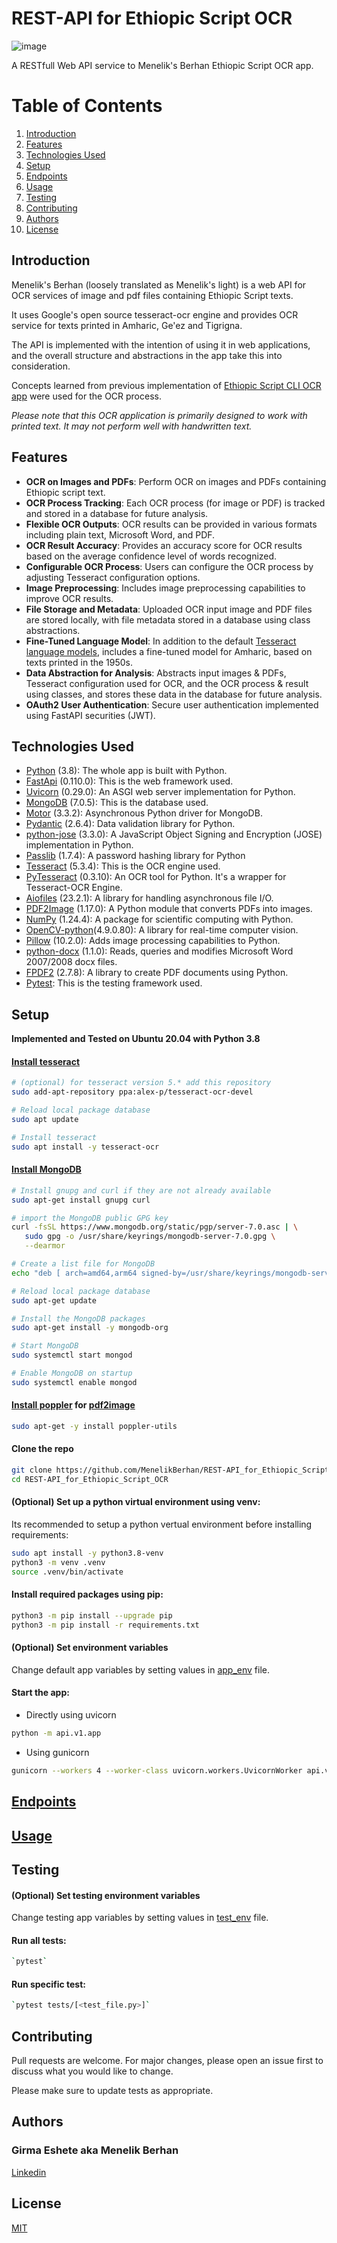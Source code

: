 # __REST-API for Ethiopic Script OCR__

![image](https://github.com/MenelikBerhan/REST-API_for_Ethiopic_Script_OCR/assets/125494245/d504f0bd-2b11-457e-87d2-abe3981c57e5)


A RESTfull Web API service to Menelik's Berhan Ethiopic Script OCR app.

# Table of Contents

1. [Introduction](#introduction)
2. [Features](#features)
3. [Technologies Used](#technologies-used)
4. [Setup](#setup)
5. [Endpoints](#endpoints)
6. [Usage](#usage)
7. [Testing](#testing)
8. [Contributing](#contributing) 
9. [Authors](#authors) 
10. [License](#license)

## Introduction

Menelik's Berhan (loosely translated as Menelik's light) is a web API for OCR services of image and pdf files containing Ethiopic Script texts.

It uses Google's open source tesseract-ocr engine and provides OCR service for texts printed in Amharic, Ge'ez and Tigrigna.

The API is implemented with the intention of using it in web applications, and the overall structure and abstractions in the app take this into consideration.

Concepts learned from previous implementation of [Ethiopic Script CLI OCR app][1] were used for the OCR process.

*Please note that this OCR application is primarily designed to work with printed text. It may not perform well with handwritten text.*

## Features

- **OCR on Images and PDFs**: Perform OCR on images and PDFs containing Ethiopic script text.
- **OCR Process Tracking**: Each OCR process (for image or PDF) is tracked and stored in a database for future analysis.
- **Flexible OCR Outputs**: OCR results can be provided in various formats including plain text, Microsoft Word, and PDF.
- **OCR Result Accuracy**: Provides an accuracy score for OCR results based on the average confidence level of words recognized.
- **Configurable OCR Process**: Users can configure the OCR process by adjusting Tesseract configuration options.
- **Image Preprocessing**: Includes image preprocessing capabilities to improve OCR results.
- **File Storage and Metadata**: Uploaded OCR input image and PDF files are stored locally, with file metadata stored in a database using class abstractions.
- **Fine-Tuned Language Model**: In addition to the default [Tesseract language models][2], includes a fine-tuned model for Amharic, based on texts printed in the 1950s.
- **Data Abstraction for Analysis**: Abstracts input images & PDFs, Tesseract configuration used for OCR, and the OCR process & result using classes, and stores these data in the database for future analysis.
- **OAuth2 User Authentication**: Secure user authentication implemented using FastAPI securities (JWT).

## Technologies Used

- [Python](https://www.python.org/) (3.8): The whole app is built with Python.
- [FastApi](https://fastapi.tiangolo.com/) (0.110.0): This is the web framework used.
- [Uvicorn](https://www.uvicorn.org/) (0.29.0): An ASGI web server implementation for Python.
- [MongoDB](https://www.mongodb.com/) (7.0.5): This is the database used.
- [Motor](https://www.mongodb.com/docs/drivers/motor/) (3.3.2): Asynchronous Python driver for MongoDB.
- [Pydantic](https://pydantic.dev/) (2.6.4): Data validation library for Python.
- [python-jose](https://python-jose.readthedocs.io/en/latest/) (3.3.0): A JavaScript Object Signing and Encryption (JOSE) implementation in Python.
- [Passlib](https://passlib.readthedocs.io/en/stable/) (1.7.4): A password hashing library for Python
- [Tesseract](https://tesseract-ocr.github.io/) (5.3.4): This is the OCR engine used.
- [PyTesseract](https://pypi.org/project/pytesseract/) (0.3.10): An OCR tool for Python. It's a wrapper for Tesseract-OCR Engine.
- [Aiofiles](https://pypi.org/project/aiofiles/) (23.2.1): A library for handling asynchronous file I/O.
- [PDF2Image](https://pdf2image.readthedocs.io/en/latest/index.html) (1.17.0): A Python module that converts PDFs into images.
- [NumPy](https://numpy.org/) (1.24.4): A package for scientific computing with Python.
- [OpenCV-python](https://docs.opencv.org/4.9.0/d6/d00/tutorial_py_root.html)(4.9.0.80): A library for real-time computer vision.
- [Pillow](https://python-pillow.org/) (10.2.0): Adds image processing capabilities to Python.
- [python-docx](https://python-docx.readthedocs.org/en/latest/) (1.1.0): Reads, queries and modifies Microsoft Word 2007/2008 docx files.
- [FPDF2](https://py-pdf.github.io/fpdf2/index.html) (2.7.8): A library to create PDF documents using Python.
- [Pytest](https://pytest.org/): This is the testing framework used.

## Setup

__Implemented and Tested on Ubuntu 20.04 with Python 3.8__

#### [Install tesseract](https://tesseract-ocr.github.io/tessdoc/Installation.html)

```bash
# (optional) for tesseract version 5.* add this repository
sudo add-apt-repository ppa:alex-p/tesseract-ocr-devel

# Reload local package database
sudo apt update

# Install tesseract
sudo apt install -y tesseract-ocr
```

#### [Install MongoDB](https://www.mongodb.com/docs/manual/tutorial/install-mongodb-on-ubuntu/)

```bash
# Install gnupg and curl if they are not already available
sudo apt-get install gnupg curl

# import the MongoDB public GPG key
curl -fsSL https://www.mongodb.org/static/pgp/server-7.0.asc | \
   sudo gpg -o /usr/share/keyrings/mongodb-server-7.0.gpg \
   --dearmor

# Create a list file for MongoDB
echo "deb [ arch=amd64,arm64 signed-by=/usr/share/keyrings/mongodb-server-7.0.gpg ] https://repo.mongodb.org/apt/ubuntu focal/mongodb-org/7.0 multiverse" | sudo tee /etc/apt/sources.list.d/mongodb-org-7.0.list

# Reload local package database
sudo apt-get update

# Install the MongoDB packages
sudo apt-get install -y mongodb-org

# Start MongoDB
sudo systemctl start mongod

# Enable MongoDB on startup
sudo systemctl enable mongod
```

#### [Install poppler](https://poppler.freedesktop.org/) for [pdf2image](https://pdf2image.readthedocs.io/en/latest/installation.html)
```bash
sudo apt-get -y install poppler-utils
```

#### Clone the repo
```bash
git clone https://github.com/MenelikBerhan/REST-API_for_Ethiopic_Script_OCR.git
cd REST-API_for_Ethiopic_Script_OCR
```

#### (Optional) Set up a python virtual environment using venv:
Its recommended to setup a python vertual environment before installing requirements:
```bash
sudo apt install -y python3.8-venv
python3 -m venv .venv
source .venv/bin/activate
```

#### Install required packages using pip:
```bash
python3 -m pip install --upgrade pip
python3 -m pip install -r requirements.txt
```

#### (Optional) Set environment variables

Change default app variables by setting values in [app_env](/config/app_env) file.

#### Start the app:
- Directly using uvicorn
```bash
python -m api.v1.app
```

- Using gunicorn
```bash
gunicorn --workers 4 --worker-class uvicorn.workers.UvicornWorker api.v1.app:app
```
####

## [Endpoints](/ENDPOINTS.md)

## [Usage](/USAGE.md)

## Testing

#### (Optional) Set testing environment variables

Change testing app variables by setting values in [test_env](/tests/test_env) file.

#### Run all tests:
```bash
`pytest`
```

#### Run specific test:
```bash
`pytest tests/[<test_file.py>]`
```

## Contributing

Pull requests are welcome. For major changes, please open an issue first
to discuss what you would like to change.

Please make sure to update tests as appropriate.

## Authors

### Girma Eshete aka Menelik Berhan
[Linkedin](https://www.linkedin.com/in/menelikberhan)

## License
[MIT](/LICENSE)

[^1]: To avoid: PIL.Image.DecompressionBombError: Image size (... pixels) exceeds limit of 178956970 pixels, could be decompression bomb DOS attack.

[^2]: All language models, except `amh-old`, are from tesseract best language models. `amh-old` is a fine tuned `amh` model using training datas from old amharic printed documents (mostly around the 1950's).

[1]: https://github.com/MenelikBerhan/amharic_ocr_draft
[2]: https://github.com/tesseract-ocr/tessdata_best
